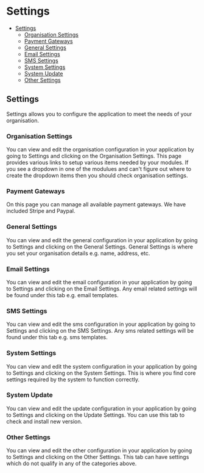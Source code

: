 # Settings
- [Settings](#settings)
    - [Organisation Settings](#organisation-settings)
    - [Payment Gateways](#payment-gateways)
    - [General Settings](#general-settings)
    - [Email Settings](#email-settings)
    - [SMS Settings](#sms-settings)
    - [System Settings](#system-settings)
    - [System Update](#system-update)
    - [Other Settings](#other-settings)
    
<a name="settings"></a>
## Settings
Settings allows you to configure the application to meet the needs of your organisation.

### Organisation Settings
You can view and edit the organisation configuration in your application by going to Settings and clicking on the Organisation Settings.
This page provides various links to setup various items needed by your modules. If you see a dropdown in one of the modulues and can't figure out where to create the dropdown items then you should check organisation settings.

<a name="payment-gateways"></a>
### Payment Gateways
On this page you can manage all available payment gateways. We have included Stripe and Paypal.

### General Settings
You can view and edit the general configuration in your application by going to Settings and clicking on the General Settings.
General Settings is where you set your organisation details e.g. name, address, etc.

### Email Settings
You can view and edit the email configuration in your application by going to Settings and clicking on the Email Settings.
Any email related settings will be found under this tab e.g. email templates.

### SMS Settings
You can view and edit the sms configuration in your application by going to Settings and clicking on the SMS Settings.
Any sms related settings will be found under this tab e.g. sms templates.

### System Settings
You can view and edit the system configuration in your application by going to Settings and clicking on the System Settings.
This is where you find core settings required by the system to function correctly.

### System Update
You can view and edit the update configuration in your application by going to Settings and clicking on the Update Settings.
You can use this tab to check and install new version.

### Other Settings
You can view and edit the other configuration in your application by going to Settings and clicking on the Other Settings.
This tab can have settings which do not qualify in any of the categories above.


